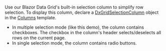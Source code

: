 Use our Blazor Data Grid's built-in selection column to simplify row selection. To display this column, declare a [DxGridSelectionColumn](https://docs.devexpress.com/Blazor/DevExpress.Blazor.DxGridSelectionColumn) object in the [Columns](https://docs.devexpress.com/Blazor/DevExpress.Blazor.DxGrid.Columns) template.

* In multiple selection mode (like this demo), the column contains checkboxes. The checkbox in the column's header selects/deselects all rows on the current page.
* In single selection mode, the column contains radio buttons.
